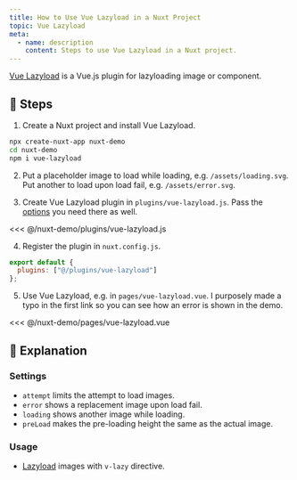 ```yaml
---
title: How to Use Vue Lazyload in a Nuxt Project
topic: Vue Lazyload
meta:
  - name: description
    content: Steps to use Vue Lazyload in a Nuxt project.
---
```


[Vue Lazyload](https://github.com/hilongjw/vue-lazyload) is a Vue.js plugin for lazyloading image or component.

## :footprints: Steps

1. Create a Nuxt project and install Vue Lazyload.

```bash
npx create-nuxt-app nuxt-demo
cd nuxt-demo
npm i vue-lazyload
```

2. Put a placeholder image to load while loading, e.g. `/assets/loading.svg`. Put another to load upon load fail, e.g. `/assets/error.svg`.

3. Create Vue Lazyload plugin in `plugins/vue-lazyload.js`. Pass the [options](https://github.com/hilongjw/vue-lazyload#constructor-options) you need there as well.

<<< @/nuxt-demo/plugins/vue-lazyload.js

4. Register the plugin in `nuxt.config.js`.

```js
export default {
  plugins: ["@/plugins/vue-lazyload"]
};
```

5. Use Vue Lazyload, e.g. in `pages/vue-lazyload.vue`. I purposely made a typo in the first link so you can see how an error is shown in the demo.

<<< @/nuxt-demo/pages/vue-lazyload.vue

## :book: Explanation

### Settings

- `attempt` limits the attempt to load images.
- `error` shows a replacement image upon load fail.
- `loading` shows another image while loading.
- `preLoad` makes the pre-loading height the same as the actual image.

### Usage

- [Lazyload](https://github.com/hilongjw/vue-lazyload#implementation) images with `v-lazy` directive.
